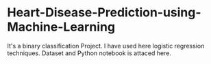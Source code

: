 # Heart-Disease-Prediction-using-Machine-Learning
It's a binary classification Project. I have used here logistic regression techniques. Dataset and Python notebook is attaced here.
